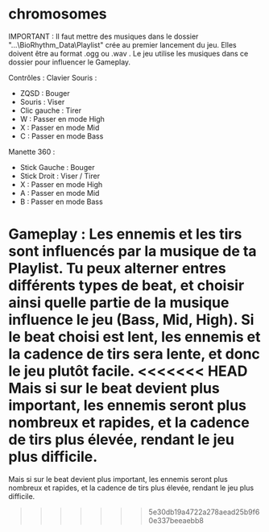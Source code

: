 chromosomes
===========

IMPORTANT :
Il faut mettre des musiques dans le dossier "...\BioRhythm_Data\Playlist" crée au premier lancement du jeu.
Elles doivent être au format .ogg ou .wav .
Le jeu utilise les musiques dans ce dossier pour influencer le Gameplay.

Contrôles :
Clavier Souris : 
  - ZQSD : Bouger
  - Souris : Viser
  - Clic gauche : Tirer
  - W : Passer en mode High
  - X : Passer en mode Mid
  - C : Passer en mode Bass

Manette 360 :
  - Stick Gauche : Bouger
  - Stick Droit : Viser / Tirer
  - X : Passer en mode High
  - A : Passer en mode Mid
  - B : Passer en mode Bass

Gameplay :
Les ennemis et les tirs sont influencés par la musique de ta Playlist.
Tu peux alterner entres différents types de beat, et choisir ainsi quelle partie de la musique influence le jeu (Bass, Mid, High).
Si le beat choisi est lent, les ennemis et la cadence de tirs sera lente, et donc le jeu plutôt facile.
<<<<<<< HEAD
Mais si sur le beat devient plus important, les ennemis seront plus nombreux et rapides, et la cadence de tirs plus élevée, rendant le jeu plus difficile.
=======
Mais si sur le beat devient plus important, les ennemis seront plus nombreux et rapides, et la cadence de tirs plus élevée, rendant le jeu plus difficile.
>>>>>>> 5e30db19a4722a278aead25b9f60e337beeaebb8

